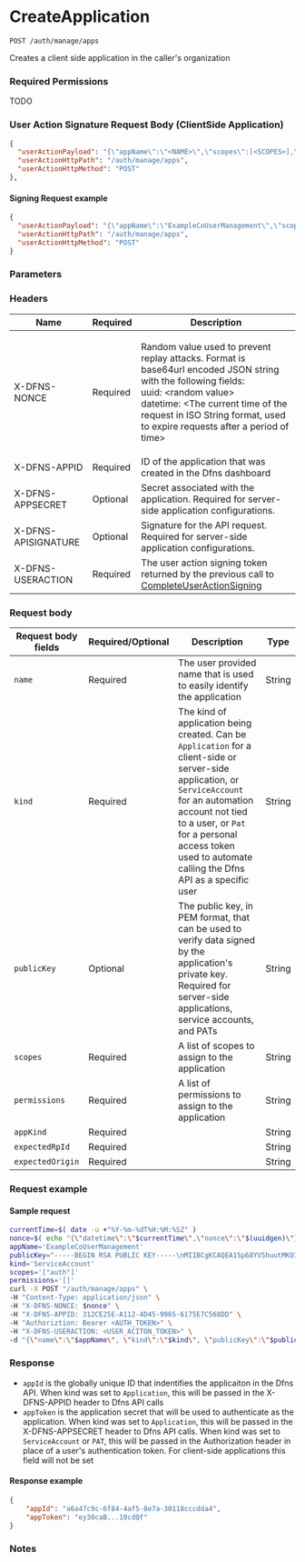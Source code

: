 # CreateApplication

`POST /auth/manage/apps`

Creates a client side application in the caller's organization

### Required Permissions <a href="#scopes" id="scopes"></a>

TODO

### User Action Signature Request Body (ClientSide Application) <a href="#user-action-signature" id="user-action-signature"></a>

```json
{
  "userActionPayload": "{\"appName\":\"<NAME>\",\"scopes\":[<SCOPES>],\"permissions\":[<PERMISSIONS>],\"kind\":\"Application\",\"expectedRpId\":\"<RELYING_PARTY_ID>\",\"expectedOrigin\":\"<ORIGIN>\",\"appKind\":\"ClientSideApplication\"}",
  "userActionHttpPath": "/auth/manage/apps",
  "userActionHttpMethod": "POST"
},
```

#### Signing Request example <a href="#signing-request-example" id="signing-request-example"></a>

```json
{
  "userActionPayload": "{\"appName\":\"ExampleCoUserManagement\",\"scopes\":[\"auth\"],\"permissions\":[],\"kind\":\"Application\",\"expectedRpId\":\"example.io\",\"expectedOrigin\":\"https://dashboard.example.io\",\"appKind\":\"ClientSideApplication\"}",
  "userActionHttpPath": "/auth/manage/apps",
  "userActionHttpMethod": "POST"
}
```

### Parameters <a href="#parameters.1" id="parameters.1"></a>

### Headers  <a href="#request-body" id="request-body"></a>

| Name | Required | Description |
| ---- | -------- | ----------- |
| X-DFNS-NONCE | Required | <p>Random value used to prevent replay attacks. Format is base64url encoded JSON string with the following fields: <br>uuid: &#x3C;random value> <br>datetime: &#x3C;The current time of the request in ISO String format, used to expire requests after a period of time></p> |
| X-DFNS-APPID | Required | ID of the application that was created in the Dfns dashboard |
| X-DFNS-APPSECRET | Optional | Secret associated with the application. Required for server-side application configurations. |
| X-DFNS-APISIGNATURE | Optional | Signature for the API request. Required for server-side application configurations. |
| X-DFNS-USERACTION | Required | The user action signing token returned by the previous call to [CompleteUserActionSigning](../user-action-signing/completeUserActionSigning.md) |

### Request body <a href="#request-body" id="request-body"></a>

| Request body fields | Required/Optional | Description | Type |
| ------------------- | ----------------- | ----------- | ---- |
| `name` | Required | The user provided name that is used to easily identify the application | String |
| `kind` | Required | The kind of application being created. Can be `Application` for a client-side or server-side application, or `ServiceAccount` for an automation account not tied to a user, or `Pat` for a personal access token used to automate calling the Dfns API as a specific user | String |
| `publicKey` | Optional | The public key, in PEM format, that can be used to verify data signed by the application's private key. Required for server-side applications, service accounts, and PATs | String |
| `scopes` | Required | A list of scopes to assign to the application | String |
| `permissions` | Required | A list of permissions to assign to the application | String |
| `appKind` | Required |  | String |
| `expectedRpId` | Required |  | String |
| `expectedOrigin` | Required |  | String |

### Request example <a href="#request-body" id="request-body"></a>

#### Sample request <a href="#sample-request" id="sample-request"></a>

```bash
currentTime=$( date -u +"%Y-%m-%dT%H:%M:%SZ" )
nonce=$( echo "{\"datetime\":\"$currentTime\",\"nonce\":\"$(uuidgen)\"}" | base64 | tr '/+' '_-' | tr -d '=' )
appName='ExampleCoUserManagement'
publicKey="-----BEGIN RSA PUBLIC KEY-----\nMIIBCgKCAQEA1Sp68YV5huutMKOIYmCczWL0rVvvYITO9sYUtkixSZJLLz0eLInN\n5JJkNbYrpSffwc56826g6geBtTYbsCe+eIPTkx2xZNTTSN3JdQthi7qi7CxgsnWe\nGPZUWwjhj4RHfvJ2ZcFOuIjgNV09gkebM6wYoNPgBMWEJI9UzzjtJ8c/5ogbAd52\nNHy02LAUMUFiIpud0SqXJekr8sl9+N6dhZqi/Fts/yK5TU2aOPjKYVKawEXrAce5\nKYs/tqXEtXLRGN7pQZFSPC4sKkn8BPQqLyq7GwHjYWBeE0YLY4muMMgRlMhLEK3D\nrZwgdabn77gCRmhNbiLxj+Ocxys41r3a6QIDAQAB\n-----END RSA PUBLIC KEY-----\n"
kind='ServiceAccount'
scopes='["auth"]'
permissions='[]'
curl -X POST "/auth/manage/apps" \
-H "Content-Type: application/json" \
-H "X-DFNS-NONCE: $nonce" \
-H "X-DFNS-APPID: 312CE25E-A112-4D45-9965-6175E7C568DD" \
-H "Authoriztion: Bearer <AUTH_TOKEN>" \
-H "X-DFNS-USERACTION: <USER_ACITON_TOKEN>" \
-d "{\"name\":\"$appName\", \"kind\":\"$kind\", \"publicKey\":\"$publicKey\", \"scopes\":$scopes, \"permissions\":$permissions }"
```

### Response <a href="#response" id="response"></a>

* `appId` is the globally unique ID that indentifies the applicaiton in the Dfns API. When kind was set to `Application`, this will be passed in the X-DFNS-APPID header to Dfns API calls
* `appToken` is the application secret that will be used to authenticate as the application. When kind was set to `Application`, this will be passed in the X-DFNS-APPSECRET header to Dfns API calls. When kind was set to `ServiceAccount` or `PAT`, this will be passed in the Authorization header in place of a user's authentication token. For client-side applications this field will not be set

#### Response example <a href="#response-example" id="response-example"></a>

```json
{
    "appId": "a6a47c9c-6f84-4af5-8e7a-30118cccdda4",
    "appToken": "ey30caB...10cdQf"
}
```

### Notes <a href="#notes" id="notes"></a>

